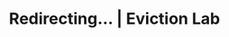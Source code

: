 ---
title: "Redirecting... | Eviction Lab"
type: redirect
redirectUrl: https://cms-dev--eviction-lab.netlify.app/eviction-tracking
---